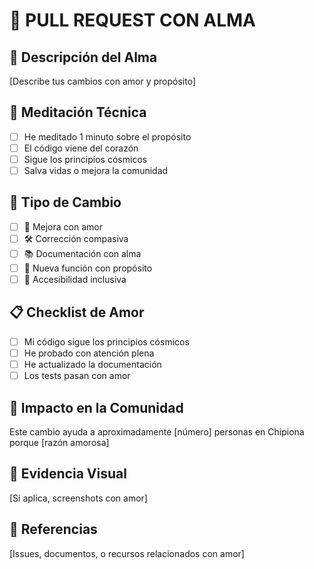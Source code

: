 # 🌌 PULL REQUEST CON ALMA

## 💖 Descripción del Alma
[Describe tus cambios con amor y propósito]

## 🧘 Meditación Técnica
- [ ] He meditado 1 minuto sobre el propósito
- [ ] El código viene del corazón
- [ ] Sigue los principios cósmicos
- [ ] Salva vidas o mejora la comunidad

## 🌈 Tipo de Cambio
- [ ] 💝 Mejora con amor
- [ ] 🛠️ Corrección compasiva  
- [ ] 📚 Documentación con alma
- [ ] 🚀 Nueva función con propósito
- [ ] 🌈 Accesibilidad inclusiva

## 📋 Checklist de Amor
- [ ] Mi código sigue los principios cósmicos
- [ ] He probado con atención plena
- [ ] He actualizado la documentación
- [ ] Los tests pasan con amor

## 🎯 Impacto en la Comunidad
Este cambio ayuda a aproximadamente [número] personas en Chipiona porque [razón amorosa]

## 📸 Evidencia Visual
[Si aplica, screenshots con amor]

## 🌟 Referencias
[Issues, documentos, o recursos relacionados con amor]
